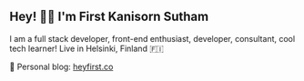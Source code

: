 ## Hey! 👋🏻 I'm First Kanisorn Sutham

I am a full stack developer, front-end enthusiast, developer, consultant, cool tech learner! Live in Helsinki, Finland 🇫🇮

🌱 Personal blog: [heyfirst.co](https://heyfirst.co)
